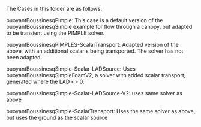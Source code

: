 The Cases in this folder are as follows:

buoyantBoussinesqPimple: 
This case is a default version of the buoyantBoussinesqSimple example for flow through a canopy, but adapted to be transient using the PIMPLE solver.

buoyantBoussinesqPIMPLES-ScalarTransport: 
Adapted version of the above, with an additional scalar s being transported. The solver has not been adapted.


buoyantBoussinesqSimple-Scalar-LADSource: 
Uses buoyantBoussinesqSimpleFoamV2, a solver with added scalar transport, generated where the LAD <> 0.

buoyantBoussinesqSimple-Scalar-LADSource-V2: 
uses same solver as above

buoyantBoussinesqSimple-ScalarTransport: Uses the same solver as above, but uses the ground as the scalar source